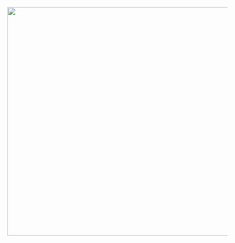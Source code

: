 <p align="center">
  <img src="https://user-images.githubusercontent.com/8079021/98868570-a3531400-2470-11eb-9bb6-5985f0490d95.png" width="524" />
</p>